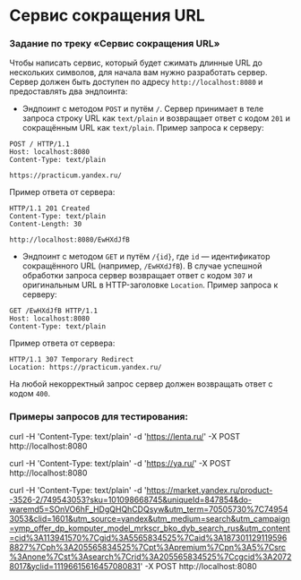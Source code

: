 # Сервис сокращения URL

### Задание по треку «Сервис сокращения URL»
Чтобы написать сервис, который будет сжимать длинные URL до нескольких символов, для начала вам нужно разработать сервер.
Сервер должен быть доступен по адресу `http://localhost:8080` и предоставлять два эндпоинта:

* Эндпоинт с методом `POST` и путём `/`. Сервер принимает в теле запроса строку URL как `text/plain` и возвращает ответ с кодом `201` и сокращённым URL как `text/plain`.
Пример запроса к серверу:
```
POST / HTTP/1.1
Host: localhost:8080
Content-Type: text/plain

https://practicum.yandex.ru/
```
Пример ответа от сервера:
```
HTTP/1.1 201 Created
Content-Type: text/plain
Content-Length: 30

http://localhost:8080/EwHXdJfB
```

* Эндпоинт с методом `GET` и путём `/{id}`, где `id` — идентификатор сокращённого URL (например, `/EwHXdJfB`). В случае успешной обработки запроса сервер возвращает ответ с кодом `307` и оригинальным URL в HTTP-заголовке `Location`.
Пример запроса к серверу:
```
GET /EwHXdJfB HTTP/1.1
Host: localhost:8080
Content-Type: text/plain
```
Пример ответа от сервера:
```
HTTP/1.1 307 Temporary Redirect
Location: https://practicum.yandex.ru/
```
На любой некорректный запрос сервер должен возвращать ответ с кодом `400`.

### Примеры запросов для тестирования:

curl -H 'Content-Type: text/plain' -d 'https://lenta.ru/' -X POST http://localhost:8080

curl -H 'Content-Type: text/plain' -d 'https://ya.ru/' -X POST http://localhost:8080

curl -H 'Content-Type: text/plain' -d 'https://market.yandex.ru/product--3526-2/749543053?sku=101098668745&uniqueId=847854&do-waremd5=SOnVO6hF_HDgQHQhCDQsyw&utm_term=70505730%7C749543053&clid=1601&utm_source=yandex&utm_medium=search&utm_campaign=ymp_offer_dp_komputer_model_mrkscr_bko_dyb_search_rus&utm_content=cid%3A113941570%7Cgid%3A5565834525%7Caid%3A1873011291195968827%7Cph%3A205565834525%7Cpt%3Apremium%7Cpn%3A5%7Csrc%3Anone%7Cst%3Asearch%7Crid%3A205565834525%7Ccgcid%3A20728017&yclid=11196615616457080831' -X POST http://localhost:8080

